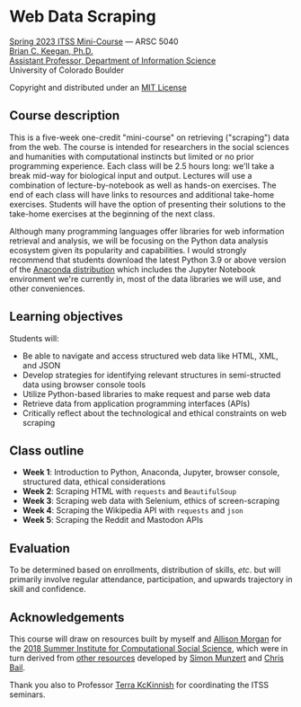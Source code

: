# Web Data Scraping

[Spring 2023 ITSS Mini-Course](https://www.colorado.edu/cartss/programs/interdisciplinary-training-social-sciences-itss/mini-course-web-data-scraping) — ARSC 5040  
[Brian C. Keegan, Ph.D.](http://brianckeegan.com/)  
[Assistant Professor, Department of Information Science](https://www.colorado.edu/cmci/people/information-science/brian-c-keegan)  
University of Colorado Boulder  

Copyright and distributed under an [MIT License](https://opensource.org/licenses/MIT)

## Course description

This is a five-week one-credit "mini-course" on retrieving ("scraping") data from the web. The course is intended for researchers in the social sciences and humanities with computational instincts but limited or no prior programming experience. Each class will be 2.5 hours long: we'll take a break mid-way for biological input and output. Lectures will use a combination of lecture-by-notebook as well as hands-on exercises. The end of each class will have links to resources and additional take-home exercises. Students will have the option of presenting their solutions to the take-home exercises at the beginning of the next class.

Although many programming languages offer libraries for web information retrieval and analysis, we will be focusing on the Python data analysis ecosystem given its popularity and capabilities. I would strongly recommend that students download the latest Python 3.9 or above version of the [Anaconda distribution](https://www.anaconda.com/download/) which includes the Jupyter Notebook environment we're currently in, most of the data libraries we will use, and other conveniences.

## Learning objectives

Students will:
* Be able to navigate and access structured web data like HTML, XML, and JSON
* Develop strategies for identifying relevant structures in semi-structed data using browser console tools
* Utilize Python-based libraries to make request and parse web data
* Retrieve data from application programming interfaces (APIs)
* Critically reflect about the technological and ethical constraints on web scraping

## Class outline

* **Week 1**: Introduction to Python, Anaconda, Jupyter, browser console, structured data, ethical considerations
* **Week 2**: Scraping HTML with `requests` and `BeautifulSoup`
* **Week 3**: Scraping web data with Selenium, ethics of screen-scraping
* **Week 4**: Scraping the Wikipedia API with `requests` and `json`
* **Week 5**: Scraping the Reddit and Mastodon APIs

## Evaluation

To be determined based on enrollments, distribution of skills, *etc*. but will primarily involve regular attendance, participation, and upwards trajectory in skill and confidence.

## Acknowledgements

This course will draw on resources built by myself and [Allison Morgan](https://allisonmorgan.github.io/) for the [2018 Summer Institute for Computational Social Science](https://github.com/allisonmorgan/sicss_boulder), which were in turn derived from [other resources](https://github.com/simonmunzert/web-scraping-with-r-extended-edition) developed by [Simon Munzert](http://simonmunzert.github.io/) and [Chris Bail](http://www.chrisbail.net/). 

Thank you also to Professor [Terra KcKinnish](https://www.colorado.edu/economics/people/faculty/terra-mckinnish) for coordinating the ITSS seminars.
